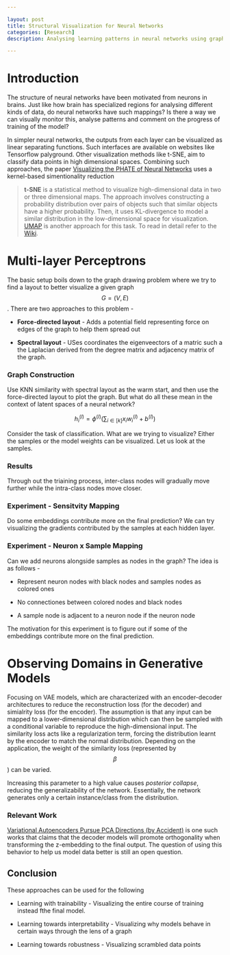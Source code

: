 ```yaml
--- 

layout: post
title: Structural Visualization for Neural Networks
categories: [Research]
description: Analysing learning patterns in neural networks using graph visualization algorithms.

---
```


# Introduction

The structure of neural networks have been motivated from neurons in brains. Just like how brain has specialized regions for analysing different kinds of data, do neural networks have such mappings? Is there a way we can visually monitor this, analyse patterns and comment on the progress of training of the model?

In simpler neural networks, the outputs from each layer can be visualized as linear separating functions. Such interfaces are available on websites like Tensorflow palyground. Other visualization methods like t-SNE, aim to classify data points in high dimensional spaces. Combining such approaches, the paper [Visualizing the PHATE of Neural Networks](https://arxiv.org/abs/1908.02831) uses a kernel-based simentionality reduction

> **t-SNE** is a statistical method to visualize high-dimensional data in two or three dimensional maps. The approach involves constructing a probability distribution over pairs of objects such that similar objects have a higher probability. Then, it uses KL-divergence to model a similar distribution in the low-dimensional space for visualization. [UMAP](https://en.wikipedia.org/wiki/Uniform_manifold_approximation_and_projection) is another approach for this task. To read in detail refer to the [Wiki](https://en.wikipedia.org/wiki/T-distributed_stochastic_neighbor_embedding).

# Multi-layer Perceptrons

The basic setup boils down to the graph drawing problem where we try to find a layout to better visualize a given graph $$G= (V, E)$$. There are two approaches to this problem -

- **Force-directed layout** - Adds a potential field representing force on edges of the graph to help them spread out

- **Spectral layout** - USes coordinates the eigenveectors of a matric such a the Laplacian derived from the degree matrix and adjacency matrix of the graph.

### Graph Construction

Use KNN similarity with spectral layout as the warm start, and then use the force-directed layout to plot the graph. But what do all these mean in the context of latent spaces of a neural network?

$$
h_i^{(l)} = \phi^{(l)} \left(\sum_{i \in [k]} x_i w_i^{(l)} + b^{(l)}\right)
$$

Consider the task of classification. What are we trying to visualize? Either the samples or the model weights can be visualized. Let us look at the samples.

### Results

Through out the triaining process, inter-class nodes will gradually move further while the intra-class nodes move closer. 

### Experiment - Sensitvity Mapping

Do some embeddings contribute more on the final prediction? We can try visualizing the gradients contributed by the samples at each hidden layer. 

### Experiment - Neuron x Sample Mapping

Can we add neurons alongside samples as nodes in the graph? The idea is as follows -

- Represent neuron nodes with black nodes and samples nodes as colored ones

- No connectiones between colored nodes and black nodes

- A sample node is adjacent to a neuron node if the neuron node 

The motivation for this experiment is to figure out if some of the embeddings contribute more on the final prediction.

# Observing Domains in Generative Models

Focusing on VAE models, which are characterized with an encoder-decoder architectures to reduce the reconstruction loss (for the decoder) and simialrity loss (for the encoder). The assumption is that any input can be mapped to a lower-dimensional distribution which can then be sampled with a conditional variable to reproduce the high-dimensional input. The similarity loss acts like a regularization term, forcing the distribution learnt by the encoder to match the normal distribution. Depending on the application, the weight of the similarity loss (represented by $$\beta$$) can be varied. 

Increasing this parameter to a high value causes *posterior collapse*, reducing the generalizability of the network. Essentially, the network generates only a certain instance/class from the distribution.

### Relevant Work

[Variational Autoencoders Pursue PCA Directions (by Accident)](https://ar5iv.labs.arxiv.org/html/1812.06775#:~:text=Variational%20Autoencoders%20Pursue%20PCA%20Directions%20%28by%20Accident%29%201,3%20Results%203.1%20The%20problem%20with%20log-likelihood%20) is one such works that claims that the decoder models will promote orthogonality when transforming the z-embedding to the final output. The question of using this behavior to help us model data better is still an open question.

## Conclusion

These approaches can be used for the following 

- Learning with trainability - Visualizing the entire course of training instead fthe final model.

- Learning towards interpretability - Visualizing why models behave in certain ways through the lens of a graph

- Learning towards robustness - Visualizing scrambled data points 

